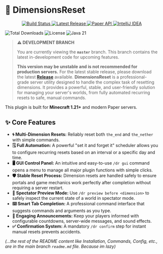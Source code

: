 # 🌌 DimensionsReset

<p align="center">
  <a href="https://github.com/Mike4947/Dimensions-Reset/actions/workflows/maven.yml">
    <img src="https://img.shields.io/github/actions/workflow/status/Mike4947/Dimensions-Reset/maven.yml?branch=master&style=for-the-badge&logo=github" alt="Build Status"/>
  </a>
  <a href="https://github.com/Mike4947/Dimensions-Reset/releases">
    <img src="https://img.shields.io/github/v/release/Mike4947/Dimensions-Reset?style=for-the-badge&label=stable&color=42A5F5" alt="Latest Release"/>
  </a>
  <a href="https://papermc.io/">
    <img src="https://img.shields.io/badge/API-Paper-F74545.svg?style=for-the-badge&logo=papermc" alt="Paper API"/>
  </a>
  <a href="https://www.jetbrains.com/idea/">
    <img src="https://img.shields.io/badge/Made%20with-IntelliJ%20IDEA-000000.svg?style=for-the-badge&logo=intellij-idea" alt="IntelliJ IDEA"/>
  </a>
</p>

<img src="https://img.shields.io/github/downloads/Mike4947/Dimensions-Reset/total?style=for-the-badge&color=2196F3" alt="Total Downloads"/>

<img src="https://img.shields.io/github/license/Mike4947/Dimensions-Reset?style=for-the-badge&color=757575" alt="License"/>

<img src="https://img.shields.io/badge/Java-21-orange.svg?style=for-the-badge&logo=java" alt="Java 21"/>

> **⚠️ DEVELOPMENT BRANCH**
>
> You are currently viewing the **`master`** branch. This branch contains the latest in-development code for upcoming features.
>
> **This version may be unstable and is not recommended for production servers.** For the latest stable release, please download the latest [**Release**](https://github.com/Mike4947/Dimensions-Reset/releases) available.
**DimensionsReset** is a professional-grade server utility designed to handle the complex task of resetting dimensions. It provides a powerful, stable, and user-friendly solution for managing your server's worlds, from fully automated recurring resets to safe, manual commands.

This plugin is built for **Minecraft 1.21+** and modern Paper servers.

## ✨ Core Features

* **🌀 Multi-Dimension Resets:** Reliably reset both `the_end` and `the_nether` with simple commands.
* **🗓️ Full Automation:** A powerful "set it and forget it" scheduler allows you to configure recurring resets based on an interval or a specific day and time.
* **🖥️ GUI Control Panel:** An intuitive and easy-to-use `/dr gui` command opens a menu to manage all major plugin functions with simple clicks.
* **🛡️ Stable Reset Process:** Dimension resets are handled safely to ensure portals and game mechanics work perfectly after completion without requiring a server restart.
* **🔭 Spectator Preview Mode:** Use `/dr preview before <dimension>` to safely inspect the current state of a world in spectator mode.
* **⌨️ Smart Tab Completion:** A professional command interface that suggests commands and arguments as you type.
* **📢 Engaging Announcements:** Keep your players informed with configurable countdowns, server-wide messages, and sound effects.
* **✅ Confirmation System:** A mandatory `/dr confirm` step for instant manual resets prevents accidents.

*(...the rest of the README content like Installation, Commands, Config, etc., are in the main branch `readme.md` file. Because im lazy)*
